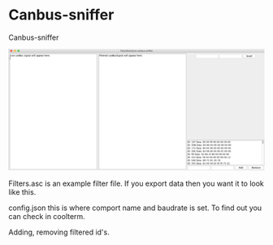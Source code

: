 # Canbus-sniffer
Canbus-sniffer

![png](content/canbussniffer.png)

Filters.asc is an example filter file. If you export data then you want it to look like this.

config.json this is where comport name and baudrate is set. To find out you can check in coolterm.

Adding, removing filtered id's.
